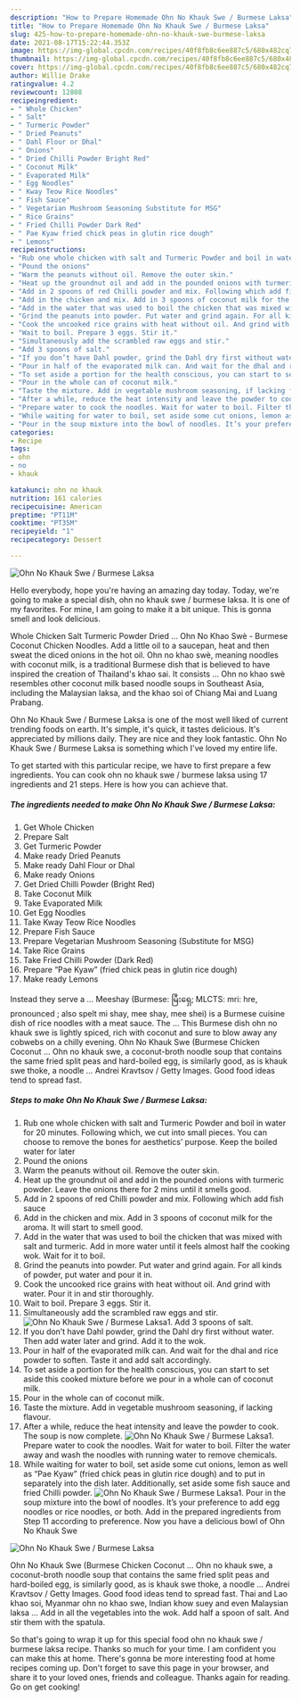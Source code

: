 ```yaml
---
description: "How to Prepare Homemade Ohn No Khauk Swe / Burmese Laksa"
title: "How to Prepare Homemade Ohn No Khauk Swe / Burmese Laksa"
slug: 425-how-to-prepare-homemade-ohn-no-khauk-swe-burmese-laksa
date: 2021-08-17T15:22:44.353Z
image: https://img-global.cpcdn.com/recipes/40f8fb8c6ee887c5/680x482cq70/ohn-no-khauk-swe-burmese-laksa-recipe-main-photo.jpg
thumbnail: https://img-global.cpcdn.com/recipes/40f8fb8c6ee887c5/680x482cq70/ohn-no-khauk-swe-burmese-laksa-recipe-main-photo.jpg
cover: https://img-global.cpcdn.com/recipes/40f8fb8c6ee887c5/680x482cq70/ohn-no-khauk-swe-burmese-laksa-recipe-main-photo.jpg
author: Willie Drake
ratingvalue: 4.2
reviewcount: 12808
recipeingredient:
- " Whole Chicken"
- " Salt"
- " Turmeric Powder"
- " Dried Peanuts"
- " Dahl Flour or Dhal"
- " Onions"
- " Dried Chilli Powder Bright Red"
- " Coconut Milk"
- " Evaporated Milk"
- " Egg Noodles"
- " Kway Teow Rice Noodles"
- " Fish Sauce"
- " Vegetarian Mushroom Seasoning Substitute for MSG"
- " Rice Grains"
- " Fried Chilli Powder Dark Red"
- " Pae Kyaw fried chick peas in glutin rice dough"
- " Lemons"
recipeinstructions:
- "Rub one whole chicken with salt and Turmeric Powder and boil in water for 20 minutes. Following which, we cut into small pieces. You can choose to remove the bones for aesthetics’ purpose. Keep the boiled water for later"
- "Pound the onions"
- "Warm the peanuts without oil. Remove the outer skin."
- "Heat up the groundnut oil and add in the pounded onions with turmeric powder. Leave the onions there for 2 mins until it smells good."
- "Add in 2 spoons of red Chilli powder and mix. Following which add fish sauce"
- "Add in the chicken and mix. Add in 3 spoons of coconut milk for the aroma. It will start to smell good."
- "Add in the water that was used to boil the chicken that was mixed with salt and turmeric. Add in more water until it feels almost half the cooking wok. Wait for it to boil."
- "Grind the peanuts into powder. Put water and grind again. For all kinds of powder, put water and pour it in."
- "Cook the uncooked rice grains with heat without oil. And grind with water. Pour it in and stir thoroughly."
- "Wait to boil. Prepare 3 eggs. Stir it."
- "Simultaneously add the scrambled raw eggs and stir."
- "Add 3 spoons of salt."
- "If you don’t have Dahl powder, grind the Dahl dry first without water. Then add water later and grind. Add it to the wok."
- "Pour in half of the evaporated milk can. And wait for the dhal and rice powder to soften. Taste it and add salt accordingly."
- "To set aside a portion for the health conscious, you can start to set aside this cooked mixture before we pour in a whole can of coconut milk."
- "Pour in the whole can of coconut milk."
- "Taste the mixture. Add in vegetable mushroom seasoning, if lacking flavour."
- "After a while, reduce the heat intensity and leave the powder to cook. The soup is now complete."
- "Prepare water to cook the noodles. Wait for water to boil. Filter the water away and wash the noodles with running water to remove chemicals."
- "While waiting for water to boil, set aside some cut onions, lemon as well as “Pae Kyaw” (fried chick peas in glutin rice dough) and to put in separately into the dish later. Additionally, set aside some fish sauce and fried Chilli powder."
- "Pour in the soup mixture into the bowl of noodles. It’s your preference to add egg noodles or rice noodles, or both. Add in the prepared ingredients from Step 11 according to preference. Now you have a delicious bowl of Ohn No Khauk Swe"
categories:
- Recipe
tags:
- ohn
- no
- khauk

katakunci: ohn no khauk 
nutrition: 161 calories
recipecuisine: American
preptime: "PT11M"
cooktime: "PT35M"
recipeyield: "1"
recipecategory: Dessert

---
```



![Ohn No Khauk Swe / Burmese Laksa](https://img-global.cpcdn.com/recipes/40f8fb8c6ee887c5/680x482cq70/ohn-no-khauk-swe-burmese-laksa-recipe-main-photo.jpg)

Hello everybody, hope you're having an amazing day today. Today, we're going to make a special dish, ohn no khauk swe / burmese laksa. It is one of my favorites. For mine, I am going to make it a bit unique. This is gonna smell and look delicious.

Whole Chicken Salt Turmeric Powder Dried … Ohn No Khao Swè - Burmese Coconut Chicken Noodles. Add a little oil to a saucepan, heat and then sweat the diced onions in the hot oil. Ohn no khao swè, meaning noodles with coconut milk, is a traditional Burmese dish that is believed to have inspired the creation of Thailand&#39;s khao sai. It consists … Ohn no khao swè resembles other coconut milk based noodle soups in Southeast Asia, including the Malaysian laksa, and the khao soi of Chiang Mai and Luang Prabang.

Ohn No Khauk Swe / Burmese Laksa is one of the most well liked of current trending foods on earth. It's simple, it's quick, it tastes delicious. It's appreciated by millions daily. They are nice and they look fantastic. Ohn No Khauk Swe / Burmese Laksa is something which I've loved my entire life.


To get started with this particular recipe, we have to first prepare a few ingredients. You can cook ohn no khauk swe / burmese laksa using 17 ingredients and 21 steps. Here is how you can achieve that.

<!--inarticleads1-->

##### The ingredients needed to make Ohn No Khauk Swe / Burmese Laksa:

1. Get  Whole Chicken
1. Prepare  Salt
1. Get  Turmeric Powder
1. Make ready  Dried Peanuts
1. Make ready  Dahl Flour or Dhal
1. Make ready  Onions
1. Get  Dried Chilli Powder (Bright Red)
1. Take  Coconut Milk
1. Take  Evaporated Milk
1. Get  Egg Noodles
1. Take  Kway Teow Rice Noodles
1. Prepare  Fish Sauce
1. Prepare  Vegetarian Mushroom Seasoning (Substitute for MSG)
1. Take  Rice Grains
1. Take  Fried Chilli Powder (Dark Red)
1. Prepare  “Pae Kyaw” (fried chick peas in glutin rice dough)
1. Make ready  Lemons


Instead they serve a … Meeshay (Burmese: မြီးရှေ; MLCTS: mri: hre, pronounced ; also spelt mi shay, mee shay, mee shei) is a Burmese cuisine dish of rice noodles with a meat sauce. The … This Burmese dish ohn no khauk swe is lightly spiced, rich with coconut and sure to blow away any cobwebs on a chilly evening. Ohn No Khauk Swe (Burmese Chicken Coconut … Ohn no khauk swe, a coconut-broth noodle soup that contains the same fried split peas and hard-boiled egg, is similarly good, as is khauk swe thoke, a noodle … Andrei Kravtsov / Getty Images. Good food ideas tend to spread fast. 

<!--inarticleads2-->

##### Steps to make Ohn No Khauk Swe / Burmese Laksa:

1. Rub one whole chicken with salt and Turmeric Powder and boil in water for 20 minutes. Following which, we cut into small pieces. You can choose to remove the bones for aesthetics’ purpose. Keep the boiled water for later
1. Pound the onions
1. Warm the peanuts without oil. Remove the outer skin.
1. Heat up the groundnut oil and add in the pounded onions with turmeric powder. Leave the onions there for 2 mins until it smells good.
1. Add in 2 spoons of red Chilli powder and mix. Following which add fish sauce
1. Add in the chicken and mix. Add in 3 spoons of coconut milk for the aroma. It will start to smell good.
1. Add in the water that was used to boil the chicken that was mixed with salt and turmeric. Add in more water until it feels almost half the cooking wok. Wait for it to boil.
1. Grind the peanuts into powder. Put water and grind again. For all kinds of powder, put water and pour it in.
1. Cook the uncooked rice grains with heat without oil. And grind with water. Pour it in and stir thoroughly.
1. Wait to boil. Prepare 3 eggs. Stir it.
1. Simultaneously add the scrambled raw eggs and stir.
<img src="//assets-global.cpcdn.com/assets/icons/button_play-2c75c40dde080a61004c1f40b05d8f140eaff45d7e9e6481dc71c63d2e7c4909.png" alt="Ohn No Khauk Swe / Burmese Laksa">1. Add 3 spoons of salt.
1. If you don’t have Dahl powder, grind the Dahl dry first without water. Then add water later and grind. Add it to the wok.
1. Pour in half of the evaporated milk can. And wait for the dhal and rice powder to soften. Taste it and add salt accordingly.
1. To set aside a portion for the health conscious, you can start to set aside this cooked mixture before we pour in a whole can of coconut milk.
1. Pour in the whole can of coconut milk.
1. Taste the mixture. Add in vegetable mushroom seasoning, if lacking flavour.
1. After a while, reduce the heat intensity and leave the powder to cook. The soup is now complete.
<img src="//assets-global.cpcdn.com/assets/icons/button_play-2c75c40dde080a61004c1f40b05d8f140eaff45d7e9e6481dc71c63d2e7c4909.png" alt="Ohn No Khauk Swe / Burmese Laksa">1. Prepare water to cook the noodles. Wait for water to boil. Filter the water away and wash the noodles with running water to remove chemicals.
1. While waiting for water to boil, set aside some cut onions, lemon as well as “Pae Kyaw” (fried chick peas in glutin rice dough) and to put in separately into the dish later. Additionally, set aside some fish sauce and fried Chilli powder.
<img src="//assets-global.cpcdn.com/assets/icons/button_play-2c75c40dde080a61004c1f40b05d8f140eaff45d7e9e6481dc71c63d2e7c4909.png" alt="Ohn No Khauk Swe / Burmese Laksa">1. Pour in the soup mixture into the bowl of noodles. It’s your preference to add egg noodles or rice noodles, or both. Add in the prepared ingredients from Step 11 according to preference. Now you have a delicious bowl of Ohn No Khauk Swe
<img src="//assets-global.cpcdn.com/assets/icons/button_play-2c75c40dde080a61004c1f40b05d8f140eaff45d7e9e6481dc71c63d2e7c4909.png" alt="Ohn No Khauk Swe / Burmese Laksa">

Ohn No Khauk Swe (Burmese Chicken Coconut … Ohn no khauk swe, a coconut-broth noodle soup that contains the same fried split peas and hard-boiled egg, is similarly good, as is khauk swe thoke, a noodle … Andrei Kravtsov / Getty Images. Good food ideas tend to spread fast. Thai and Lao khao soi, Myanmar ohn no khao swe, Indian khow suey and even Malaysian laksa … Add in all the vegetables into the wok. Add half a spoon of salt. And stir them with the spatula. 

So that's going to wrap it up for this special food ohn no khauk swe / burmese laksa recipe. Thanks so much for your time. I am confident you can make this at home. There's gonna be more interesting food at home recipes coming up. Don't forget to save this page in your browser, and share it to your loved ones, friends and colleague. Thanks again for reading. Go on get cooking!
